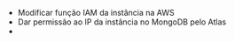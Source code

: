 
* Modificar função IAM da instância na AWS
* Dar permissão ao IP da instância no MongoDB pelo Atlas
* 